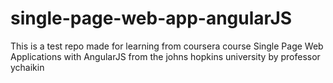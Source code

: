 # single-page-web-app-angularJS
This is a test repo made for learning from coursera course  Single Page Web Applications with AngularJS from the johns hopkins university by professor ychaikin
